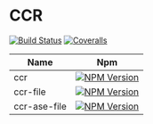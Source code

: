 # CCR

[![Build Status][travis-image]][travis-url]
[![Coveralls][coveralls-image]][coveralls-url]

| Name          | Npm                       |
|---------------|---------------------------|
| ccr           | [![NPM Version](https://img.shields.io/npm/v/ccr.svg)](https://www.npmjs.org/package/ccr)  |
| ccr-file      | [![NPM Version](https://img.shields.io/npm/v/ccr-file.svg)](https://www.npmjs.org/package/ccr-file)  |
| ccr-ase-file  | [![NPM Version](https://img.shields.io/npm/v/ccr-ase-file.svg)](https://www.npmjs.org/package/ccr-ase-file)  |

[travis-image]: https://img.shields.io/travis/Bacra/node-ccr/master.svg?label=linux
[travis-url]: https://travis-ci.org/Bacra/node-ccr
[coveralls-image]: https://img.shields.io/coveralls/Bacra/node-ccr.svg
[coveralls-url]: https://coveralls.io/github/Bacra/node-ccr

